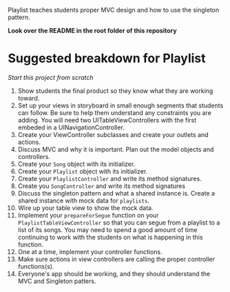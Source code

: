 Playlist teaches students proper MVC design and how to use the singleton pattern.

**Look over the README in the root folder of this repository**

# Suggested breakdown for Playlist

*Start this project from scratch*

1. Show students the final product so they know what they are working toward.
2. Set up your views in storyboard in small enough segments that students can follow. Be sure to help them understand any constraints you are adding. You will need two UITableViewControllers with the first embeded in a UINavigationController.
3. Create your ViewController subclasses and create your outlets and actions.
4. Discuss MVC and why it is important. Plan out the model objects and controllers.
5. Create your `Song` object with its initializer.
6. Create your `Playlist` object with its initializer.
7. Create your `PlaylistController` and write its method signatures.
8. Create you `SongController` and write its method signatures
8. Discuss the singleton pattern and what a shared instance is. Create a shared instance with mock data for `playlists`.
9. Wire up your table view to show the mock data.
10. Implement your `prepareForSegue` function on your `PlaylistTableViewController` so that you can segue from a playlist to a list of its songs. You may need to spend a good amount of time continuing to work with the students on what is happening in this function.
10. One at a time, implement your controller functions.
11. Make sure actions in view controllers are calling the proper controller functions(s).
12. Everyone's app should be working, and they should understand the MVC and Singleton patters.